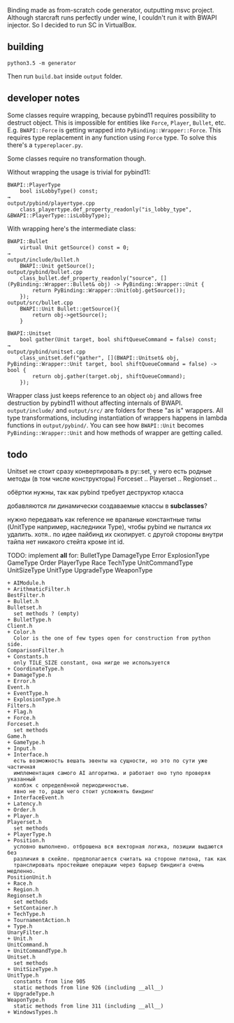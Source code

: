 Binding made as from-scratch code generator, outputting msvc project.
Although starcraft runs perfectly under wine, I couldn't run it with BWAPI injector.
So I decided to run SC in VirtualBox.

## building

`python3.5 -m generator`

Then run `build.bat` inside `output` folder.

## developer notes

Some classes require wrapping, because pybind11 requires possibility to destruct object.
This is impossible for entities like `Force`, `Player`, `Bullet`, etc.
E.g. `BWAPI::Force` is getting wrapped into `PyBinding::Wrapper::Force`.
This requires type replacement in any function using `Force` type.
To solve this there's a `typereplacer.py`.

Some classes require no transformation though.

Without wrapping the usage is trivial for pybind11:
```
BWAPI::PlayerType
    bool isLobbyType() const;
→
output/pybind/playertype.cpp
    class_playertype.def_property_readonly("is_lobby_type",  &BWAPI::PlayerType::isLobbyType);
```

With wrapping here's the intermediate class:
```
BWAPI::Bullet
    virtual Unit getSource() const = 0;
→
output/include/bullet.h
    BWAPI::Unit getSource();
output/pybind/bullet.cpp
    class_bullet.def_property_readonly("source", [](PyBinding::Wrapper::Bullet& obj) -> PyBinding::Wrapper::Unit {
        return PyBinding::Wrapper::Unit(obj.getSource());
    });
output/src/bullet.cpp
    BWAPI::Unit Bullet::getSource(){
        return obj->getSource();
    }
```

```
BWAPI::Unitset
    bool gather(Unit target, bool shiftQueueCommand = false) const;
→
output/pybind/unitset.cpp
    class_unitset.def("gather", [](BWAPI::Unitset& obj, PyBinding::Wrapper::Unit target, bool shiftQueueCommand = false) -> bool {
        return obj.gather(target.obj, shiftQueueCommand);
    });
```

Wrapper class just keeps reference to an object `obj` and allows free destruction
by pybind11 without affecting internals of BWAPI. `output/include/` and `output/src/` are folders
for these "as is" wrappers. All type transformations, including instantiation of wrappers happens
in lambda functions in `output/pybind/`. You can see how `BWAPI::Unit` becomes `PyBinding::Wrapper::Unit`
and how methods of wrapper are getting called.

## todo

Unitset не стоит сразу конвертировать в py::set, у него есть родные методы (в том числе конструкторы)
Forceset ..
Playerset ..
Regionset ..

обёртки нужны, так как pybind требует деструктор класса

добавляются ли динамически создаваемые классы в __subclasses__?

нужно передавать как reference не врапаные константные типы (UnitType например, наследники Type), чтобы
pybind не пытался их удалить.
хотя.. по идее пайбинд их скопирует. с другой стороны внутри тайпа нет никакого стейта кроме int id.

TODO: implement __all__ for:
BulletType
DamageType
Error
ExplosionType
GameType
Order
PlayerType
Race
TechType
UnitCommandType
UnitSizeType
UnitType
UpgradeType
WeaponType

```
+ AIModule.h
+ ArithmaticFilter.h
BestFilter.h
+ Bullet.h
Bulletset.h
  set methods ? (empty)
+ BulletType.h
Client.h
+ Color.h
  Color is the one of few types open for construction from python side.
ComparisonFilter.h
+ Constants.h
  only TILE_SIZE constant, она нигде не используется
+ CoordinateType.h
+ DamageType.h
+ Error.h
Event.h
+ EventType.h
+ ExplosionType.h
Filters.h
+ Flag.h
+ Force.h
Forceset.h
  set methods
Game.h
+ GameType.h
+ Input.h
+ Interface.h
  есть возможность вешать эвенты на сущности, но это по сути уже частичная
  имплементация самого AI алгоритма. и работает оно тупо проверяя указанный
  колбэк с определённой периодичностью.
  явно не то, ради чего стоит усложнять биндинг
+ InterfaceEvent.h
+ Latency.h
+ Order.h
+ Player.h
Playerset.h
  set methods
+ PlayerType.h
+ Position.h
  условно выполнено. отброшена вся векторная логика, позиции выдаются без
  различия в скейле. предполагается считать на стороне питона, так как
  транслировать простейшие операции через барьер биндинга очень медленно.
PositionUnit.h
+ Race.h
+ Region.h
Regionset.h
  set methods
+ SetContainer.h
+ TechType.h
+ TournamentAction.h
+ Type.h
UnaryFilter.h
+ Unit.h
UnitCommand.h
+ UnitCommandType.h
Unitset.h
  set methods
+ UnitSizeType.h
UnitType.h
  constants from line 905
  static methods from line 926 (including __all__)
+ UpgradeType.h
WeaponType.h
  static methods from line 311 (including __all__)
+ WindowsTypes.h
```
